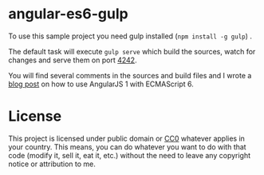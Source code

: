 # angular-es6-gulp
To use this sample project you need gulp installed (`npm install -g gulp`) .

The default task will execute `gulp serve` which build the sources, watch for changes
and serve them on port [4242](http://localhost:4242).

You will find several comments in the sources and build files and I wrote a
[blog post](https://www.timroes.de/2015/07/29/using-ecmascript-6-es6-with-angularjs-1-x/) on
how to use AngularJS 1 with ECMAScript 6.

License
=======

This project is licensed under public domain or [CC0](https://creativecommons.org/publicdomain/zero/1.0/)
whatever applies in your country. This means, you can do whatever you want to do with that code (modify it,
sell it, eat it, etc.) without the need to leave any copyright notice or attribution to me.
